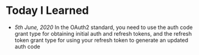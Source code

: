 # Today I Learned

- *5th June, 2020* In the OAuth2 standard, you need to use the auth code grant type for obtaining initial auth and refresh tokens, and the refresh token grant type for using your refresh token to generate an updated auth code
